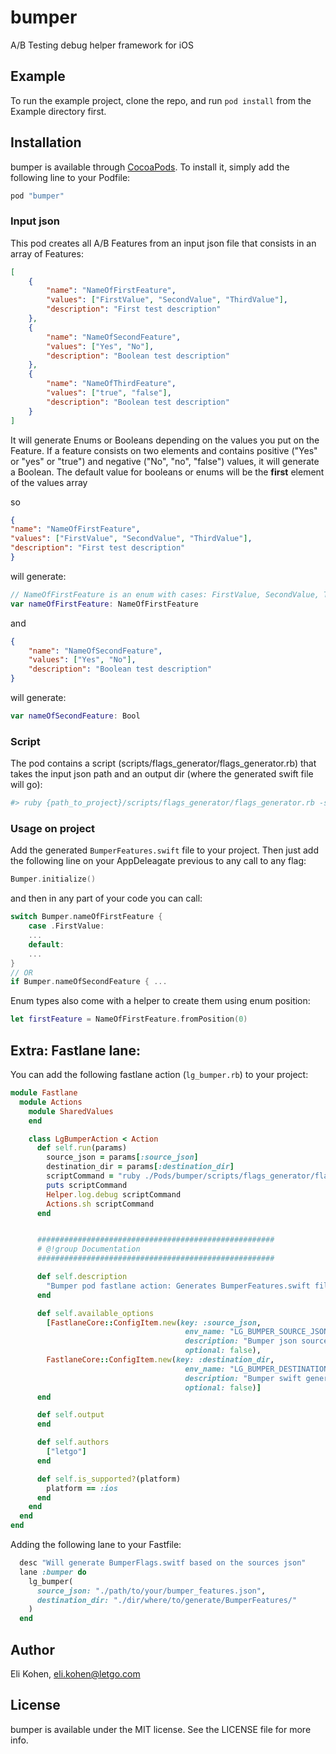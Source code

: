 # bumper
A/B Testing debug helper framework for iOS

## Example

To run the example project, clone the repo, and run `pod install` from the Example directory first.


## Installation

bumper is available through [CocoaPods](http://cocoapods.org). To install
it, simply add the following line to your Podfile:

```ruby
pod "bumper"
```

### Input json 
This pod creates all A/B Features from an input json file that consists in an array of Features:

```json
[
	{
		"name": "NameOfFirstFeature",
		"values": ["FirstValue", "SecondValue", "ThirdValue"],
		"description": "First test description"
	},
	{
		"name": "NameOfSecondFeature",
		"values": ["Yes", "No"],
		"description": "Boolean test description"
	},
    {
		"name": "NameOfThirdFeature",
		"values": ["true", "false"],
		"description": "Boolean test description"
	}
]
```
It will generate Enums or Booleans depending on the values you put on the Feature. If a feature consists on two elements and contains positive ("Yes" or "yes" or "true") and negative ("No", "no", "false") values, it will generate a Boolean. The default value for booleans or enums will be the **first** element of the values array

so 
```json
{
"name": "NameOfFirstFeature",
"values": ["FirstValue", "SecondValue", "ThirdValue"],
"description": "First test description"
}
```
will generate:
```swift
// NameOfFirstFeature is an enum with cases: FirstValue, SecondValue, ThirdValue
var nameOfFirstFeature: NameOfFirstFeature 
```

and
```json
{
	"name": "NameOfSecondFeature",
	"values": ["Yes", "No"],
	"description": "Boolean test description"
}
```
will generate:
```swift
var nameOfSecondFeature: Bool
```

### Script
The pod contains a script (scripts/flags_generator/flags_generator.rb) that takes the input json path and an output dir (where the generated swift file will go):
```bash
#> ruby {path_to_project}/scripts/flags_generator/flags_generator.rb -s {path_to_project}/subpath/to/json/file.json -d {path_to_project}/destination/file/dir/
```

### Usage on project

Add the generated `BumperFeatures.swift` file to your project. Then just add the following line on your AppDeleagate previous to any call to any flag:
```swift
Bumper.initialize()
```

and then in any part of your code you can call:
```swift
switch Bumper.nameOfFirstFeature {
	case .FirstValue:
    ...
	default:
    ...
}
// OR
if Bumper.nameOfSecondFeature { ...
```

Enum types also come with a helper to create them using enum position:
```swift
let firstFeature = NameOfFirstFeature.fromPosition(0)
```

## Extra: Fastlane lane:

You can add the following fastlane action (`lg_bumper.rb`) to your project:

```ruby
module Fastlane
  module Actions
    module SharedValues
    end

    class LgBumperAction < Action
      def self.run(params)
        source_json = params[:source_json]
        destination_dir = params[:destination_dir]
        scriptCommand = "ruby ./Pods/bumper/scripts/flags_generator/flags_generator.rb -s #{source_json} -d #{destination_dir}"
        puts scriptCommand
        Helper.log.debug scriptCommand
        Actions.sh scriptCommand
      end


      #####################################################
      # @!group Documentation
      #####################################################

      def self.description
        "Bumper pod fastlane action: Generates BumperFeatures.swift file"
      end

      def self.available_options
        [FastlaneCore::ConfigItem.new(key: :source_json,
                                       env_name: "LG_BUMPER_SOURCE_JSON",
                                       description: "Bumper json source path",
                                       optional: false),
        FastlaneCore::ConfigItem.new(key: :destination_dir,
                                       env_name: "LG_BUMPER_DESTINATION_DIR",
                                       description: "Bumper swift generated file dir",
                                       optional: false)]
      end

      def self.output
      end

      def self.authors
        ["letgo"]
      end

      def self.is_supported?(platform)
        platform == :ios
      end
    end
  end
end
```

Adding the following lane to your Fastfile:
```ruby
  desc "Will generate BumperFlags.switf based on the sources json"
  lane :bumper do
    lg_bumper(
      source_json: "./path/to/your/bumper_features.json",
      destination_dir: "./dir/where/to/generate/BumperFeatures/"
    )
  end
```


## Author

Eli Kohen, eli.kohen@letgo.com

## License

bumper is available under the MIT license. See the LICENSE file for more info.

